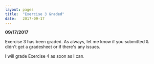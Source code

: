 ```yaml
---
layout: pages
title:  "Exercise 3 Graded"
date:   2017-09-17
---
```


**09/17/2017**

Exercise 3 has been graded. As always, let me know if you submitted & didn't get a gradesheet or if there's any issues.

I will grade Exercise 4 as soon as I can.
